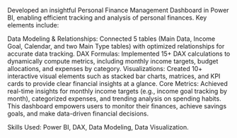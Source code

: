 Developed an insightful Personal Finance Management Dashboard in Power BI, enabling efficient tracking and analysis of personal finances. Key elements include:

Data Modeling & Relationships: Connected 5 tables (Main Data, Income Goal, Calendar, and two Main Type tables) with optimized relationships for accurate data tracking.
DAX Formulas: Implemented 15+ DAX calculations to dynamically compute metrics, including monthly income targets, budget allocations, and expenses by category.
Visualizations: Created 10+ interactive visual elements such as stacked bar charts, matrices, and KPI cards to provide clear financial insights at a glance.
Core Metrics: Achieved real-time insights for monthly income targets (e.g., income goal tracking by month), categorized expenses, and trending analysis on spending habits.
This dashboard empowers users to monitor their finances, achieve savings goals, and make data-driven financial decisions.

Skills Used: Power BI, DAX, Data Modeling, Data Visualization.
